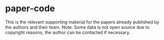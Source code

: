 # paper-code
This is the relevant supporting material for the papers already published by the authors and their team.
Note: Some data is not open source due to copyright reasons, the author can be contacted if necessary.
